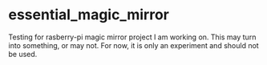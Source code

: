 # essential_magic_mirror
Testing for rasberry-pi magic mirror project I am working on. This may turn into something, or may not. For now, it is
only an experiment and should not be used.
